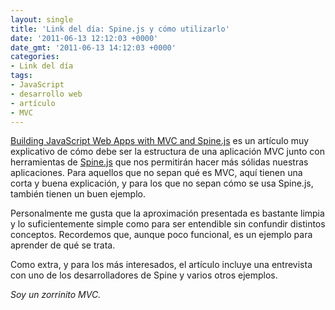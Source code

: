 ```yaml
---
layout: single
title: 'Link del día: Spine.js y cómo utilizarlo'
date: '2011-06-13 12:12:03 +0000'
date_gmt: '2011-06-13 14:12:03 +0000'
categories:
- Link del día
tags:
- JavaScript
- desarrollo web
- artículo
- MVC
---
```


[Building JavaScript Web Apps with MVC and Spine.js](http://addyosmani.com/blog/building-apps-spinejs/) es un artículo muy explicativo de cómo debe ser la estructura de una aplicación MVC junto con herramientas de [Spine.js](http://maccman.github.com/spine/) que nos permitirán hacer más sólidas nuestras aplicaciones. Para aquellos que no sepan qué es MVC, aquí tienen una corta y buena explicación, y para los que no sepan cómo se usa Spine.js, también tienen un buen ejemplo.

Personalmente me gusta que la aproximación presentada es bastante limpia y lo suficientemente simple como para ser entendible sin confundir distintos conceptos. Recordemos que, aunque poco funcional, es un ejemplo para aprender de qué se trata.

Como extra, y para los más interesados, el artículo incluye una entrevista con uno de los desarrolladores de Spine y varios otros ejemplos.

_Soy un zorrinito MVC._
